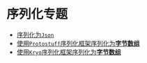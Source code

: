 # 序列化专题



+ <a href="">序列化为`Json`</a>
+ <a href="">使用`Protostuff`序列化框架序列化为**字节数组**</a>
+ <a href="">使用`Kryo`序列化框架序列化为**字节数组**</a>

